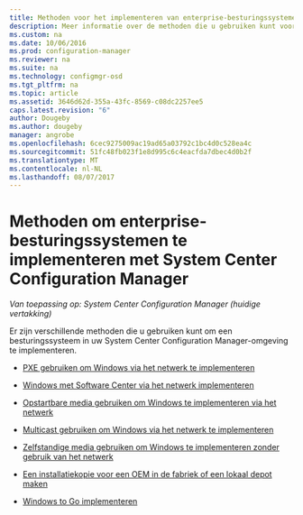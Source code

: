 ```yaml
---
title: Methoden voor het implementeren van enterprise-besturingssystemen | Microsoft Docs
description: Meer informatie over de methoden die u gebruiken kunt voor het implementeren van enterprise-besturingssystemen in uw omgeving voor System Center Configuration Manager.
ms.custom: na
ms.date: 10/06/2016
ms.prod: configuration-manager
ms.reviewer: na
ms.suite: na
ms.technology: configmgr-osd
ms.tgt_pltfrm: na
ms.topic: article
ms.assetid: 3646d62d-355a-43fc-8569-c08dc2257ee5
caps.latest.revision: "6"
author: Dougeby
ms.author: dougeby
manager: angrobe
ms.openlocfilehash: 6cec9275009ac19ad65a03792c1bc4d0c528ea4c
ms.sourcegitcommit: 51fc48fb023f1e8d995c6c4eacfda7dbec4d0b2f
ms.translationtype: MT
ms.contentlocale: nl-NL
ms.lasthandoff: 08/07/2017
---
```

# <a name="methods-to-deploy-enterprise-operating-systems-using-system-center-configuration-manager"></a>Methoden om enterprise-besturingssystemen te implementeren met System Center Configuration Manager

*Van toepassing op: System Center Configuration Manager (huidige vertakking)*

Er zijn verschillende methoden die u gebruiken kunt om een besturingssysteem in uw System Center Configuration Manager-omgeving te implementeren.

-   [PXE gebruiken om Windows via het netwerk te implementeren](use-pxe-to-deploy-windows-over-the-network.md)  

-   [Windows met Software Center via het netwerk implementeren](use-software-center-to-deploy-windows-over-the-network.md)  

-   [Opstartbare media gebruiken om Windows te implementeren via het netwerk](use-bootable-media-to-deploy-windows-over-the-network.md)  

-   [Multicast gebruiken om Windows via het netwerk te implementeren](use-multicast-to-deploy-windows-over-the-network.md)  

-   [Zelfstandige media gebruiken om Windows te implementeren zonder gebruik van het netwerk](use-stand-alone-media-to-deploy-windows-without-using-the-network.md)  

-   [Een installatiekopie voor een OEM in de fabriek of een lokaal depot maken](create-an-image-for-an-oem-in-factory-or-a-local-depot.md)  

-   [Windows to Go implementeren](deploy-windows-to-go.md)  
